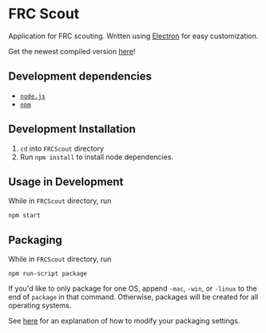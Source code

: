 # FRC Scout
Application for FRC scouting. Written using [Electron](http://electron.atom.io/) for easy customization.

Get the newest compiled version [here](releases)!

## Development dependencies
* [`node.js`](https://nodejs.org)
* [`npm`](https://npmjs.com)

## Development Installation
1. `cd` into `FRCScout` directory
2. Run `npm install` to install node dependencies.

## Usage in Development
While in `FRCScout` directory, run

    npm start

## Packaging
While in `FRCScout` directory, run

    npm run-script package

If you'd like to only package for one OS, append `-mac`, `-win`, or `-linux` to the end of `package` in that command. Otherwise, packages will be created for all operating systems.

See [here](https://github.com/electron-userland/electron-packager#readme) for an explanation of how to modify your packaging settings.